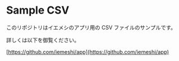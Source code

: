 # Sample CSV

このリポジトリはイエメシのアプリ用の CSV ファイルのサンプルです。

詳しくは以下を御覧ください。

[https://github.com/iemeshi/app](https://github.com/iemeshi/app)